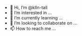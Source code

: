 - 👋 Hi, I’m @klln-tall
- 👀 I’m interested in ...
- 🌱 I’m currently learning ...
- 💞️ I’m looking to collaborate on ...
- 📫 How to reach me ...

<!---
klln-tall/klln-tall is a ✨ special ✨ repository because its `README.md` (this file) appears on your GitHub profile.
You can click the Preview link to take a look at your changes.
--->
